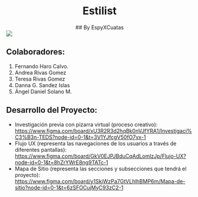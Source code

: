 <div align="center">
<h1 align="center">Estilist</h1>
  ## By EspyXCuatas
</div>

<img src= "https://imgur.com/a/g2eMdEN.png">

## Colaboradores:
1. Fernando Haro Calvo.
2. Andrea Rivas Gomez
3. Teresa Rivas Gomez
4. Danna G. Sandez Islas
5. Ángel Daniel Solano M.

## Desarrollo del Proyecto:
- Investigación previa con pizarra virtual (proceso creativo):
  https://www.figma.com/board/xU3R2R3d2hqBk0nVJfYRA1/Investigaci%C3%B3n-TEDS?node-id=0-1&t=3V1YJfcgV50fO7vx-1
- Flujo UX (representa las navegaciones de los usuarios a través de diferentes pantallas):
  https://www.figma.com/board/GkV0EJPJBduCqAdLomlzJp/Flujo-UX?node-id=0-1&t=8hZrYWrE8ng9TATc-1
- Mapa de Sitio (representa las secciones y subsecciones que tendrá el proyecto):
  https://www.figma.com/board/y1SkjWzPa7GtVLhlhBMP6m/Mapa-de-sitio?node-id=0-1&t=6zSFOCujMyC93zC2-1
